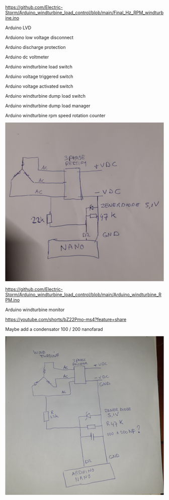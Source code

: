 
https://github.com/Electric-Storm/Arduino_windturbine_load_control/blob/main/Final_Hz_RPM_windturbine.ino



Arduino LVD

Arduiono low voltage disconnect

Arduino discharge protection

Arduino dc voltmeter 

Arduino windturbine load switch

Arduino voltage triggered switch

Arduino voltage activated switch

Arduino windturbine dump load switch

Arduino windturbine dump load manager


Arduino windturbine rpm speed rotation counter

<img src="https://github.com/Electric-Storm/Arduino_windturbine_load_control/blob/main/20230122_225828.jpg">

https://github.com/Electric-Storm/Arduino_windturbine_load_control/blob/main/Arduino_windturbine_RPM.ino

Arduino windturbine monitor

https://youtube.com/shorts/bZ22Pmo-ms4?feature=share

Maybe add a condensator 100 / 200 nanofarad

<img src="https://raw.githubusercontent.com/Electric-Storm/Arduino_windturbine_load_control/main/20230124_173444.jpg">

